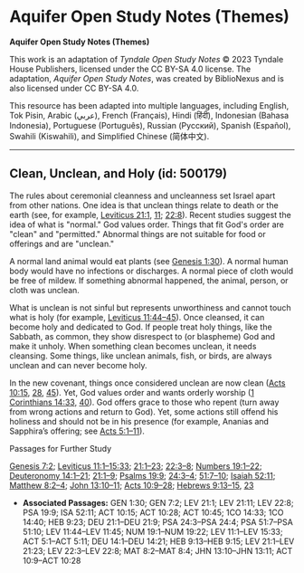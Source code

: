 # Aquifer Open Study Notes (Themes)

**Aquifer Open Study Notes (Themes)**

This work is an adaptation of *Tyndale Open Study Notes* © 2023 Tyndale House Publishers, licensed under the CC BY\-SA 4\.0 license. The adaptation, *Aquifer Open Study Notes*, was created by BiblioNexus and is also licensed under CC BY\-SA 4\.0\.

This resource has been adapted into multiple languages, including English, Tok Pisin, Arabic (عربي), French (Français), Hindi (हिंदी), Indonesian (Bahasa Indonesia), Portuguese (Português), Russian (Русский), Spanish (Español), Swahili (Kiswahili), and Simplified Chinese (简体中文).



--------------------------------

## Clean, Unclean, and Holy (id: 500179)

The rules about ceremonial cleanness and uncleanness set Israel apart from other nations. One idea is that unclean things relate to death or the earth (see, for example, [Leviticus 21:1](https://ref.ly/Lev21:1), [11](https://ref.ly/Lev21:11); [22:8](https://ref.ly/Lev22:8)). Recent studies suggest the idea of what is "normal." God values order. Things that fit God's order are "clean" and "permitted." Abnormal things are not suitable for food or offerings and are "unclean." 

A normal land animal would eat plants (see [Genesis 1:30](https://ref.ly/Gen1:30)). A normal human body would have no infections or discharges. A normal piece of cloth would be free of mildew. If something abnormal happened, the animal, person, or cloth was unclean.

What is unclean is not sinful but represents unworthiness and cannot touch what is holy (for example, [Leviticus 11:44–45](https://ref.ly/Lev11:44-Lev11:45)). Once cleansed, it can become holy and dedicated to God. If people treat holy things, like the Sabbath, as common, they show disrespect to (or blaspheme) God and make it unholy. When something clean becomes unclean, it needs cleansing. Some things, like unclean animals, fish, or birds, are always unclean and can never become holy.

In the new covenant, things once considered unclean are now clean ([Acts 10:15](https://ref.ly/Acts10:15), [28](https://ref.ly/Acts10:28), [45](https://ref.ly/Acts10:45)). Yet, God values order and wants orderly worship ([1 Corinthians 14:33,](https://ref.ly/1Cor14:33) [40](https://ref.ly/1Cor14:40)). God offers grace to those who repent (turn away from wrong actions and return to God). Yet, some actions still offend his holiness and should not be in his presence (for example, Ananias and Sapphira’s offering; see [Acts 5:1–11](https://ref.ly/Acts5:1-Acts5:11)).

Passages for Further Study

[Genesis 7:2](https://ref.ly/Gen7:2); [Leviticus 11:1–15:33](https://ref.ly/Lev11:1-Lev15:33); [21:1–23](https://ref.ly/Lev21:1-Lev21:23); [22:3–8](https://ref.ly/Lev22:3-Lev22:8); [Numbers 19:1–22](https://ref.ly/Num19:1-Num19:22); [Deuteronomy 14:1–21](https://ref.ly/Deut14:1-Deut14:21); [21:1–9](https://ref.ly/Deut21:1-Deut21:9); [Psalms 19:9](https://ref.ly/Ps19:9); [24:3–4](https://ref.ly/Ps24:3-Ps24:4); [51:7–10](https://ref.ly/Ps51:7-Ps51:10); [Isaiah 52:11](https://ref.ly/Isa52:11); [Matthew 8:2–4](https://ref.ly/Matt8:2-Matt8:4); [John 13:10–11](https://ref.ly/John13:10-John13:11); [Acts 10:9–28](https://ref.ly/Acts10:9-Acts10:28); [Hebrews 9:13–15](https://ref.ly/Heb9:13-Heb9:15), [23](https://ref.ly/Heb9:23)

* **Associated Passages:** GEN 1:30; GEN 7:2; LEV 21:1; LEV 21:11; LEV 22:8; PSA 19:9; ISA 52:11; ACT 10:15; ACT 10:28; ACT 10:45; 1CO 14:33; 1CO 14:40; HEB 9:23; DEU 21:1–DEU 21:9; PSA 24:3–PSA 24:4; PSA 51:7–PSA 51:10; LEV 11:44–LEV 11:45; NUM 19:1–NUM 19:22; LEV 11:1–LEV 15:33; ACT 5:1–ACT 5:11; DEU 14:1–DEU 14:21; HEB 9:13–HEB 9:15; LEV 21:1–LEV 21:23; LEV 22:3–LEV 22:8; MAT 8:2–MAT 8:4; JHN 13:10–JHN 13:11; ACT 10:9–ACT 10:28

